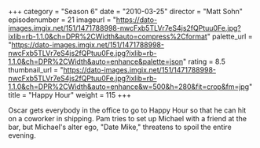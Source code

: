 +++
category = "Season 6"
date = "2010-03-25"
director = "Matt Sohn"
episodenumber = 21
imageurl = "https://dato-images.imgix.net/151/1471788998-nwcFxb5TLVr7eS4js2fQPtuu0Fe.jpg?ixlib=rb-1.1.0&ch=DPR%2CWidth&auto=compress%2Cformat"
palette_url = "https://dato-images.imgix.net/151/1471788998-nwcFxb5TLVr7eS4js2fQPtuu0Fe.jpg?ixlib=rb-1.1.0&ch=DPR%2CWidth&auto=enhance&palette=json"
rating = 8.5
thumbnail_url = "https://dato-images.imgix.net/151/1471788998-nwcFxb5TLVr7eS4js2fQPtuu0Fe.jpg?ixlib=rb-1.1.0&ch=DPR%2CWidth&auto=enhance&w=500&h=280&fit=crop&fm=jpg"
title = "Happy Hour"
weight = 115
+++

Oscar gets everybody in the office to go to Happy Hour so that he can hit on a coworker in shipping. Pam tries to set up Michael with a friend at the bar, but Michael's alter ego, "Date Mike," threatens to spoil the entire evening.